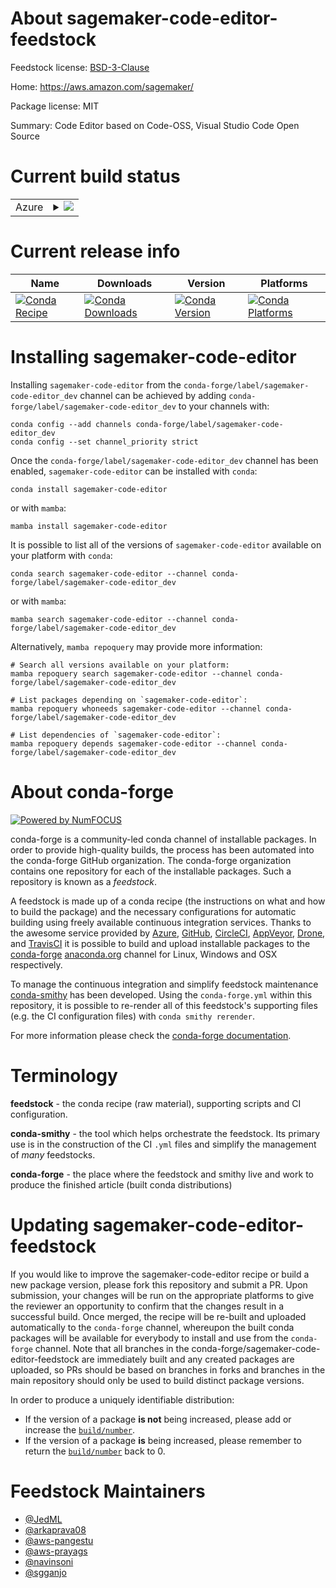 About sagemaker-code-editor-feedstock
=====================================

Feedstock license: [BSD-3-Clause](https://github.com/conda-forge/sagemaker-code-editor-feedstock/blob/main/LICENSE.txt)

Home: https://aws.amazon.com/sagemaker/

Package license: MIT

Summary: Code Editor based on Code-OSS, Visual Studio Code Open Source

Current build status
====================


<table>
    
  <tr>
    <td>Azure</td>
    <td>
      <details>
        <summary>
          <a href="https://dev.azure.com/conda-forge/feedstock-builds/_build/latest?definitionId=21566&branchName=main">
            <img src="https://dev.azure.com/conda-forge/feedstock-builds/_apis/build/status/sagemaker-code-editor-feedstock?branchName=main">
          </a>
        </summary>
        <table>
          <thead><tr><th>Variant</th><th>Status</th></tr></thead>
          <tbody><tr>
              <td>linux_64</td>
              <td>
                <a href="https://dev.azure.com/conda-forge/feedstock-builds/_build/latest?definitionId=21566&branchName=main">
                  <img src="https://dev.azure.com/conda-forge/feedstock-builds/_apis/build/status/sagemaker-code-editor-feedstock?branchName=main&jobName=linux&configuration=linux%20linux_64_" alt="variant">
                </a>
              </td>
            </tr>
          </tbody>
        </table>
      </details>
    </td>
  </tr>
</table>

Current release info
====================

| Name | Downloads | Version | Platforms |
| --- | --- | --- | --- |
| [![Conda Recipe](https://img.shields.io/badge/recipe-sagemaker--code--editor-green.svg)](https://anaconda.org/conda-forge/sagemaker-code-editor) | [![Conda Downloads](https://img.shields.io/conda/dn/conda-forge/sagemaker-code-editor.svg)](https://anaconda.org/conda-forge/sagemaker-code-editor) | [![Conda Version](https://img.shields.io/conda/vn/conda-forge/sagemaker-code-editor.svg)](https://anaconda.org/conda-forge/sagemaker-code-editor) | [![Conda Platforms](https://img.shields.io/conda/pn/conda-forge/sagemaker-code-editor.svg)](https://anaconda.org/conda-forge/sagemaker-code-editor) |

Installing sagemaker-code-editor
================================

Installing `sagemaker-code-editor` from the `conda-forge/label/sagemaker-code-editor_dev` channel can be achieved by adding `conda-forge/label/sagemaker-code-editor_dev` to your channels with:

```
conda config --add channels conda-forge/label/sagemaker-code-editor_dev
conda config --set channel_priority strict
```

Once the `conda-forge/label/sagemaker-code-editor_dev` channel has been enabled, `sagemaker-code-editor` can be installed with `conda`:

```
conda install sagemaker-code-editor
```

or with `mamba`:

```
mamba install sagemaker-code-editor
```

It is possible to list all of the versions of `sagemaker-code-editor` available on your platform with `conda`:

```
conda search sagemaker-code-editor --channel conda-forge/label/sagemaker-code-editor_dev
```

or with `mamba`:

```
mamba search sagemaker-code-editor --channel conda-forge/label/sagemaker-code-editor_dev
```

Alternatively, `mamba repoquery` may provide more information:

```
# Search all versions available on your platform:
mamba repoquery search sagemaker-code-editor --channel conda-forge/label/sagemaker-code-editor_dev

# List packages depending on `sagemaker-code-editor`:
mamba repoquery whoneeds sagemaker-code-editor --channel conda-forge/label/sagemaker-code-editor_dev

# List dependencies of `sagemaker-code-editor`:
mamba repoquery depends sagemaker-code-editor --channel conda-forge/label/sagemaker-code-editor_dev
```


About conda-forge
=================

[![Powered by
NumFOCUS](https://img.shields.io/badge/powered%20by-NumFOCUS-orange.svg?style=flat&colorA=E1523D&colorB=007D8A)](https://numfocus.org)

conda-forge is a community-led conda channel of installable packages.
In order to provide high-quality builds, the process has been automated into the
conda-forge GitHub organization. The conda-forge organization contains one repository
for each of the installable packages. Such a repository is known as a *feedstock*.

A feedstock is made up of a conda recipe (the instructions on what and how to build
the package) and the necessary configurations for automatic building using freely
available continuous integration services. Thanks to the awesome service provided by
[Azure](https://azure.microsoft.com/en-us/services/devops/), [GitHub](https://github.com/),
[CircleCI](https://circleci.com/), [AppVeyor](https://www.appveyor.com/),
[Drone](https://cloud.drone.io/welcome), and [TravisCI](https://travis-ci.com/)
it is possible to build and upload installable packages to the
[conda-forge](https://anaconda.org/conda-forge) [anaconda.org](https://anaconda.org/)
channel for Linux, Windows and OSX respectively.

To manage the continuous integration and simplify feedstock maintenance
[conda-smithy](https://github.com/conda-forge/conda-smithy) has been developed.
Using the ``conda-forge.yml`` within this repository, it is possible to re-render all of
this feedstock's supporting files (e.g. the CI configuration files) with ``conda smithy rerender``.

For more information please check the [conda-forge documentation](https://conda-forge.org/docs/).

Terminology
===========

**feedstock** - the conda recipe (raw material), supporting scripts and CI configuration.

**conda-smithy** - the tool which helps orchestrate the feedstock.
                   Its primary use is in the construction of the CI ``.yml`` files
                   and simplify the management of *many* feedstocks.

**conda-forge** - the place where the feedstock and smithy live and work to
                  produce the finished article (built conda distributions)


Updating sagemaker-code-editor-feedstock
========================================

If you would like to improve the sagemaker-code-editor recipe or build a new
package version, please fork this repository and submit a PR. Upon submission,
your changes will be run on the appropriate platforms to give the reviewer an
opportunity to confirm that the changes result in a successful build. Once
merged, the recipe will be re-built and uploaded automatically to the
`conda-forge` channel, whereupon the built conda packages will be available for
everybody to install and use from the `conda-forge` channel.
Note that all branches in the conda-forge/sagemaker-code-editor-feedstock are
immediately built and any created packages are uploaded, so PRs should be based
on branches in forks and branches in the main repository should only be used to
build distinct package versions.

In order to produce a uniquely identifiable distribution:
 * If the version of a package **is not** being increased, please add or increase
   the [``build/number``](https://docs.conda.io/projects/conda-build/en/latest/resources/define-metadata.html#build-number-and-string).
 * If the version of a package **is** being increased, please remember to return
   the [``build/number``](https://docs.conda.io/projects/conda-build/en/latest/resources/define-metadata.html#build-number-and-string)
   back to 0.

Feedstock Maintainers
=====================

* [@JedML](https://github.com/JedML/)
* [@arkaprava08](https://github.com/arkaprava08/)
* [@aws-pangestu](https://github.com/aws-pangestu/)
* [@aws-prayags](https://github.com/aws-prayags/)
* [@navinsoni](https://github.com/navinsoni/)
* [@sgganjo](https://github.com/sgganjo/)

